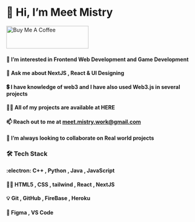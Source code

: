 # 👋 Hi, I’m Meet Mistry

<a href="https://www.buymeacoffee.com/meetmistry" target="_blank"><img src="https://cdn.buymeacoffee.com/buttons/v2/default-yellow.png" alt="Buy Me A Coffee" style="height: 60px !important;width: 217px !important;" ></a>

#### 🌱 I’m interested in Frontend Web Development and Game Development

#### 💬 Ask me about NextJS , React & UI Designing

#### :heavy_dollar_sign: I have knowledge of web3 and I have also used Web3.js in several projects

#### 👨‍💻 All of my projects are available at HERE

#### 📫 Reach out to me at meet.mistry.work@gmail.com

#### 🤝 I’m always looking to collaborate on Real world projects

###  🛠  Tech Stack
#### :electron:  C++ , Python , Java , JavaScript

#### :man_technologist: HTML5 , CSS , tailwind , React , NextJS 

#### :bulb: Git , GitHub , FireBase , Heroku

#### 🔧 Figma , VS Code

<!---
MeetM15/MeetM15 is a ✨ special ✨ repository because its `README.md` (this file) appears on your GitHub profile.
You can click the Preview link to take a look at your changes.
--->

